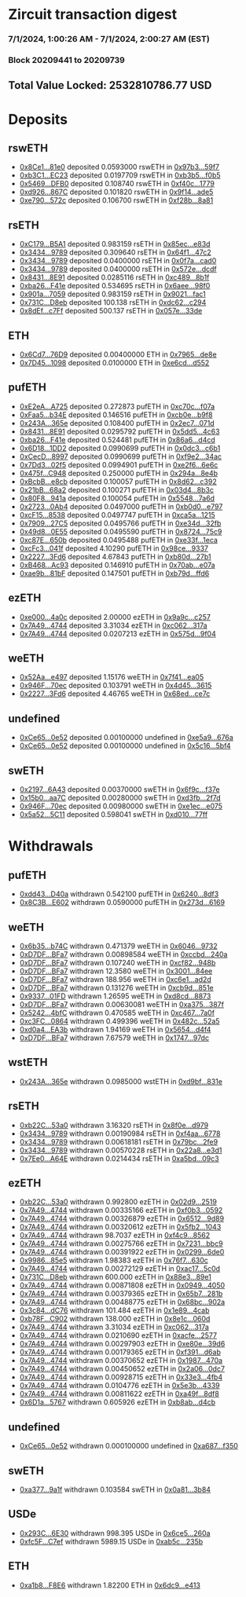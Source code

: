 # Zircuit transaction digest
### 7/1/2024, 1:00:26 AM - 7/1/2024, 2:00:27 AM (EST)
### Block 20209441 to 20209739

## Total Value Locked: 2532810786.77 USD

# Deposits
## rswETH
- [0x8Ce1...81e0](https://etherscan.io/address/0x8Ce1216640c24b305A7606153560e0f3917081e0) deposited 0.0593000 rswETH in [0x97b3...59f7](https://etherscan.io/tx/0x8Ce1216640c24b305A7606153560e0f3917081e0)
- [0xb3C1...EC23](https://etherscan.io/address/0xb3C1A8015a0314c582d40B00Dafe3f43dA9fEC23) deposited 0.0197709 rswETH in [0xb3b5...f0b5](https://etherscan.io/tx/0xb3C1A8015a0314c582d40B00Dafe3f43dA9fEC23)
- [0x5469...DFB0](https://etherscan.io/address/0x5469f22Fc52ad7a5E1f430A75B1Cbd542393DFB0) deposited 0.108740 rswETH in [0xf40c...1779](https://etherscan.io/tx/0x5469f22Fc52ad7a5E1f430A75B1Cbd542393DFB0)
- [0xd926...867C](https://etherscan.io/address/0xd9264B7d4B102Db537f6ce4aA3A383c323b0867C) deposited 0.101820 rswETH in [0x9f14...ade5](https://etherscan.io/tx/0xd9264B7d4B102Db537f6ce4aA3A383c323b0867C)
- [0xe790...572c](https://etherscan.io/address/0xe790FD5978A3Dbe54B4fc7B74E3AdC2AE3Cf572c) deposited 0.106700 rswETH in [0xf28b...8a81](https://etherscan.io/tx/0xe790FD5978A3Dbe54B4fc7B74E3AdC2AE3Cf572c)
## rsETH
- [0xC179...B5A1](https://etherscan.io/address/0xC179cA09EcD7125d04F64B0ED2Fc6e3f5cf7B5A1) deposited 0.983159 rsETH in [0x85ec...e83d](https://etherscan.io/tx/0xC179cA09EcD7125d04F64B0ED2Fc6e3f5cf7B5A1)
- [0x3434...9789](https://etherscan.io/address/0x34349c5569e7B846c3558961552D2202760A9789) deposited 0.309640 rsETH in [0x64f1...47c2](https://etherscan.io/tx/0x34349c5569e7B846c3558961552D2202760A9789)
- [0x3434...9789](https://etherscan.io/address/0x34349c5569e7B846c3558961552D2202760A9789) deposited 0.0400000 rsETH in [0x0f7a...cad0](https://etherscan.io/tx/0x34349c5569e7B846c3558961552D2202760A9789)
- [0x3434...9789](https://etherscan.io/address/0x34349c5569e7B846c3558961552D2202760A9789) deposited 0.0400000 rsETH in [0x572e...dcdf](https://etherscan.io/tx/0x34349c5569e7B846c3558961552D2202760A9789)
- [0x8431...8E91](https://etherscan.io/address/0x843146d71d57af0E731F85dB1F094643776C8E91) deposited 0.0285116 rsETH in [0xc489...8b1f](https://etherscan.io/tx/0x843146d71d57af0E731F85dB1F094643776C8E91)
- [0xba26...F41e](https://etherscan.io/address/0xba266ee6e5F57F944dBa8825ad360A98d82eF41e) deposited 0.534695 rsETH in [0x6aee...98f0](https://etherscan.io/tx/0xba266ee6e5F57F944dBa8825ad360A98d82eF41e)
- [0x901a...7059](https://etherscan.io/address/0x901a1D7cd8e392D245BF514B6Beffaf138D47059) deposited 0.983159 rsETH in [0x9021...fac1](https://etherscan.io/tx/0x901a1D7cd8e392D245BF514B6Beffaf138D47059)
- [0x731C...D8eb](https://etherscan.io/address/0x731Cf08ca9442b1E59080c41002F15Ceb32fD8eb) deposited 100.138 rsETH in [0xdc62...c294](https://etherscan.io/tx/0x731Cf08ca9442b1E59080c41002F15Ceb32fD8eb)
- [0x8dEf...c7Ff](https://etherscan.io/address/0x8dEf2AB08c95D8e0b1C8c7708d0e0979cEB8c7Ff) deposited 500.137 rsETH in [0x057e...33de](https://etherscan.io/tx/0x8dEf2AB08c95D8e0b1C8c7708d0e0979cEB8c7Ff)
## ETH
- [0x6Cd7...76D9](https://etherscan.io/address/0x6Cd744b64ab11F7eB55D986735f1Bbad2E1076D9) deposited 0.00400000 ETH in [0x7965...de8e](https://etherscan.io/tx/0x6Cd744b64ab11F7eB55D986735f1Bbad2E1076D9)
- [0x7D45...1098](https://etherscan.io/address/0x7D45D506955561bD74AC6EC24b64070e1BCc1098) deposited 0.0100000 ETH in [0xe6cd...d552](https://etherscan.io/tx/0x7D45D506955561bD74AC6EC24b64070e1BCc1098)
## pufETH
- [0xE2eA...A725](https://etherscan.io/address/0xE2eAB3eae6c7eF6dA53dB6da893C0C42831DA725) deposited 0.272873 pufETH in [0xc70c...f07a](https://etherscan.io/tx/0xE2eAB3eae6c7eF6dA53dB6da893C0C42831DA725)
- [0xFaa5...b34E](https://etherscan.io/address/0xFaa5aE11c582d3D913f2859887F89CfCcA2ab34E) deposited 0.146516 pufETH in [0xcb0e...b9f8](https://etherscan.io/tx/0xFaa5aE11c582d3D913f2859887F89CfCcA2ab34E)
- [0x243A...365e](https://etherscan.io/address/0x243A8567272f9Eabf2fa8ee35528622A4d65365e) deposited 0.108400 pufETH in [0x2ec7...071d](https://etherscan.io/tx/0x243A8567272f9Eabf2fa8ee35528622A4d65365e)
- [0x8431...8E91](https://etherscan.io/address/0x843146d71d57af0E731F85dB1F094643776C8E91) deposited 0.0295792 pufETH in [0x5dd5...4c63](https://etherscan.io/tx/0x843146d71d57af0E731F85dB1F094643776C8E91)
- [0xba26...F41e](https://etherscan.io/address/0xba266ee6e5F57F944dBa8825ad360A98d82eF41e) deposited 0.524481 pufETH in [0x86a6...d4cd](https://etherscan.io/tx/0xba266ee6e5F57F944dBa8825ad360A98d82eF41e)
- [0x6D18...1DD2](https://etherscan.io/address/0x6D1835477a202074860F0B5c8CD8937c2a761DD2) deposited 0.0990699 pufETH in [0x0dc3...c6b1](https://etherscan.io/tx/0x6D1835477a202074860F0B5c8CD8937c2a761DD2)
- [0xCecD...8997](https://etherscan.io/address/0xCecD9FEC405eEA3CFcb5f0164320363E7DAe8997) deposited 0.0990699 pufETH in [0xf9e2...34ac](https://etherscan.io/tx/0xCecD9FEC405eEA3CFcb5f0164320363E7DAe8997)
- [0x7Dd3...02f5](https://etherscan.io/address/0x7Dd30D2Dc2A345997Ad5a4DeB1Bd6eD837e002f5) deposited 0.0994901 pufETH in [0xe2f6...6e6c](https://etherscan.io/tx/0x7Dd30D2Dc2A345997Ad5a4DeB1Bd6eD837e002f5)
- [0x475f...C948](https://etherscan.io/address/0x475f65183956d3E7239c0cFd7B1A619b69c4C948) deposited 0.250000 pufETH in [0x294a...8e4b](https://etherscan.io/tx/0x475f65183956d3E7239c0cFd7B1A619b69c4C948)
- [0xBcbB...e8cb](https://etherscan.io/address/0xBcbBe5538F5301a277ccaF2aA0C1d88c1eC5e8cb) deposited 0.100057 pufETH in [0x8d62...c392](https://etherscan.io/tx/0xBcbBe5538F5301a277ccaF2aA0C1d88c1eC5e8cb)
- [0x21bB...68a2](https://etherscan.io/address/0x21bB2b377A68BF734D8Bbd7c86474316422868a2) deposited 0.100271 pufETH in [0x03d4...8b3c](https://etherscan.io/tx/0x21bB2b377A68BF734D8Bbd7c86474316422868a2)
- [0x80F8...941a](https://etherscan.io/address/0x80F889ca759F02cf54c2B0861f91ceF6Bf3C941a) deposited 0.100054 pufETH in [0x5548...7a6d](https://etherscan.io/tx/0x80F889ca759F02cf54c2B0861f91ceF6Bf3C941a)
- [0x2723...0Ab4](https://etherscan.io/address/0x272343787dBEFB61e7aA30f2da5aD3Ab84760Ab4) deposited 0.0497000 pufETH in [0xb0d0...e797](https://etherscan.io/tx/0x272343787dBEFB61e7aA30f2da5aD3Ab84760Ab4)
- [0xcF15...8538](https://etherscan.io/address/0xcF15fDe22c45d2FF5D1b12044D1773f2807E8538) deposited 0.0497747 pufETH in [0xca5a...1215](https://etherscan.io/tx/0xcF15fDe22c45d2FF5D1b12044D1773f2807E8538)
- [0x7909...27C5](https://etherscan.io/address/0x7909BE48aF85936A532aBe64508D8954C01627C5) deposited 0.0495766 pufETH in [0xe34d...32fb](https://etherscan.io/tx/0x7909BE48aF85936A532aBe64508D8954C01627C5)
- [0x49d8...0E55](https://etherscan.io/address/0x49d84c4BAB88E7964C666FbBAB29994a48330E55) deposited 0.0495590 pufETH in [0x8724...75c9](https://etherscan.io/tx/0x49d84c4BAB88E7964C666FbBAB29994a48330E55)
- [0xc87E...650b](https://etherscan.io/address/0xc87E30B9e0dC1d1FB177cEbC41eEE0d6bDCB650b) deposited 0.0495488 pufETH in [0xe33f...1eca](https://etherscan.io/tx/0xc87E30B9e0dC1d1FB177cEbC41eEE0d6bDCB650b)
- [0xcFc3...041f](https://etherscan.io/address/0xcFc3975f50208d6914ee472e4A290F0D232b041f) deposited 4.10290 pufETH in [0x98ce...9337](https://etherscan.io/tx/0xcFc3975f50208d6914ee472e4A290F0D232b041f)
- [0x2227...3Fd6](https://etherscan.io/address/0x22272465C01b21Af999Fb03012540882b3313Fd6) deposited 4.67843 pufETH in [0xb80d...27b1](https://etherscan.io/tx/0x22272465C01b21Af999Fb03012540882b3313Fd6)
- [0xB468...Ac93](https://etherscan.io/address/0xB468C32eb843A73698892910871Ec52975d0Ac93) deposited 0.146910 pufETH in [0x70ab...e07a](https://etherscan.io/tx/0xB468C32eb843A73698892910871Ec52975d0Ac93)
- [0xae9b...81bF](https://etherscan.io/address/0xae9bd890BA33aa46c31205fAb79044fdFf7c81bF) deposited 0.147501 pufETH in [0xb79d...ffd6](https://etherscan.io/tx/0xae9bd890BA33aa46c31205fAb79044fdFf7c81bF)
## ezETH
- [0xe000...4a0c](https://etherscan.io/address/0xe00035D9350c0a7812d2dD5a0b27484be5794a0c) deposited 2.00000 ezETH in [0x9a9c...c257](https://etherscan.io/tx/0xe00035D9350c0a7812d2dD5a0b27484be5794a0c)
- [0x7A49...4744](https://etherscan.io/address/0x7A493Be5c2ce014cD049Bf178a1ac0Db1B434744) deposited 3.31034 ezETH in [0xc062...317a](https://etherscan.io/tx/0x7A493Be5c2ce014cD049Bf178a1ac0Db1B434744)
- [0x7A49...4744](https://etherscan.io/address/0x7A493Be5c2ce014cD049Bf178a1ac0Db1B434744) deposited 0.0207213 ezETH in [0x575d...9f04](https://etherscan.io/tx/0x7A493Be5c2ce014cD049Bf178a1ac0Db1B434744)
## weETH
- [0x52Aa...e497](https://etherscan.io/address/0x52Aa899454998Be5b000Ad077a46Bbe360F4e497) deposited 1.15176 weETH in [0x7f41...ea05](https://etherscan.io/tx/0x52Aa899454998Be5b000Ad077a46Bbe360F4e497)
- [0x946F...70ec](https://etherscan.io/address/0x946F74dc70567E1a91ee0614d8f6326aeA1370ec) deposited 0.103791 weETH in [0x4d45...3615](https://etherscan.io/tx/0x946F74dc70567E1a91ee0614d8f6326aeA1370ec)
- [0x2227...3Fd6](https://etherscan.io/address/0x22272465C01b21Af999Fb03012540882b3313Fd6) deposited 4.46765 weETH in [0x68ed...ce7c](https://etherscan.io/tx/0x22272465C01b21Af999Fb03012540882b3313Fd6)
## undefined
- [0xCe65...0e52](https://etherscan.io/address/0xCe65d675643210b309D15d1b966e2e98cE610e52) deposited 0.00100000 undefined in [0xe5a9...676a](https://etherscan.io/tx/0xCe65d675643210b309D15d1b966e2e98cE610e52)
- [0xCe65...0e52](https://etherscan.io/address/0xCe65d675643210b309D15d1b966e2e98cE610e52) deposited 0.00100000 undefined in [0x5c16...5bf4](https://etherscan.io/tx/0xCe65d675643210b309D15d1b966e2e98cE610e52)
## swETH
- [0x2197...6A43](https://etherscan.io/address/0x2197160F0234B17949383F43809afa0c9FeB6A43) deposited 0.00370000 swETH in [0x6f9c...f37e](https://etherscan.io/tx/0x2197160F0234B17949383F43809afa0c9FeB6A43)
- [0x15b0...aa7C](https://etherscan.io/address/0x15b01e0CAB284a41Da3428047b439F3DD88aaa7C) deposited 0.00280000 swETH in [0xd3fb...2f7d](https://etherscan.io/tx/0x15b01e0CAB284a41Da3428047b439F3DD88aaa7C)
- [0x946F...70ec](https://etherscan.io/address/0x946F74dc70567E1a91ee0614d8f6326aeA1370ec) deposited 0.00980000 swETH in [0xe1ec...e075](https://etherscan.io/tx/0x946F74dc70567E1a91ee0614d8f6326aeA1370ec)
- [0x5a52...5C11](https://etherscan.io/address/0x5a52552CA9B5daE1Db5fe591312e4CBf736f5C11) deposited 0.598041 swETH in [0xd010...77ff](https://etherscan.io/tx/0x5a52552CA9B5daE1Db5fe591312e4CBf736f5C11)
# Withdrawals
## pufETH
- [0xdd43...D40a](https://etherscan.io/address/0xdd430EE9B356c53c00658bC0931B874FC9C9D40a) withdrawn 0.542100 pufETH in [0x6240...8df3](https://etherscan.io/tx/0xdd430EE9B356c53c00658bC0931B874FC9C9D40a)
- [0x8C3B...E602](https://etherscan.io/address/0x8C3BDA28815523BA3938600Aa655214e6D15E602) withdrawn 0.0590000 pufETH in [0x273d...6169](https://etherscan.io/tx/0x8C3BDA28815523BA3938600Aa655214e6D15E602)
## weETH
- [0x6b35...b74C](https://etherscan.io/address/0x6b35366036EAba621Ca654e0b97ECf55CAC8b74C) withdrawn 0.471379 weETH in [0x6046...9732](https://etherscan.io/tx/0x6b35366036EAba621Ca654e0b97ECf55CAC8b74C)
- [0xD7DF...BFa7](https://etherscan.io/address/0xD7DF7E085214743530afF339aFC420c7c720BFa7) withdrawn 0.00898584 weETH in [0xccbd...240a](https://etherscan.io/tx/0xD7DF7E085214743530afF339aFC420c7c720BFa7)
- [0xD7DF...BFa7](https://etherscan.io/address/0xD7DF7E085214743530afF339aFC420c7c720BFa7) withdrawn 0.107240 weETH in [0xcf82...948b](https://etherscan.io/tx/0xD7DF7E085214743530afF339aFC420c7c720BFa7)
- [0xD7DF...BFa7](https://etherscan.io/address/0xD7DF7E085214743530afF339aFC420c7c720BFa7) withdrawn 12.3580 weETH in [0x3001...84ee](https://etherscan.io/tx/0xD7DF7E085214743530afF339aFC420c7c720BFa7)
- [0xD7DF...BFa7](https://etherscan.io/address/0xD7DF7E085214743530afF339aFC420c7c720BFa7) withdrawn 188.956 weETH in [0xc6e1...ad2d](https://etherscan.io/tx/0xD7DF7E085214743530afF339aFC420c7c720BFa7)
- [0xD7DF...BFa7](https://etherscan.io/address/0xD7DF7E085214743530afF339aFC420c7c720BFa7) withdrawn 0.131276 weETH in [0xcb9d...851e](https://etherscan.io/tx/0xD7DF7E085214743530afF339aFC420c7c720BFa7)
- [0x9337...01FD](https://etherscan.io/address/0x933781219beb81A7F45714c7D229A1FcaB0c01FD) withdrawn 1.26595 weETH in [0xd8cd...8873](https://etherscan.io/tx/0x933781219beb81A7F45714c7D229A1FcaB0c01FD)
- [0xD7DF...BFa7](https://etherscan.io/address/0xD7DF7E085214743530afF339aFC420c7c720BFa7) withdrawn 0.00630081 weETH in [0xa375...387f](https://etherscan.io/tx/0xD7DF7E085214743530afF339aFC420c7c720BFa7)
- [0x5242...4bfC](https://etherscan.io/address/0x524231Ba006E45d8c224D7d9AA412EDDd59b4bfC) withdrawn 0.470585 weETH in [0xc467...7a0f](https://etherscan.io/tx/0x524231Ba006E45d8c224D7d9AA412EDDd59b4bfC)
- [0xc3FC...0864](https://etherscan.io/address/0xc3FC3d5159cCceE2Ee0824bc99622104e0840864) withdrawn 0.499396 weETH in [0x482c...52a5](https://etherscan.io/tx/0xc3FC3d5159cCceE2Ee0824bc99622104e0840864)
- [0xd0a4...EA3b](https://etherscan.io/address/0xd0a4fc307B0C62a8799899ca6c7474537813EA3b) withdrawn 1.94169 weETH in [0x5654...d4f4](https://etherscan.io/tx/0xd0a4fc307B0C62a8799899ca6c7474537813EA3b)
- [0xD7DF...BFa7](https://etherscan.io/address/0xD7DF7E085214743530afF339aFC420c7c720BFa7) withdrawn 7.67579 weETH in [0x1747...97dc](https://etherscan.io/tx/0xD7DF7E085214743530afF339aFC420c7c720BFa7)
## wstETH
- [0x243A...365e](https://etherscan.io/address/0x243A8567272f9Eabf2fa8ee35528622A4d65365e) withdrawn 0.0985000 wstETH in [0xd9bf...831e](https://etherscan.io/tx/0x243A8567272f9Eabf2fa8ee35528622A4d65365e)
## rsETH
- [0xb22C...53a0](https://etherscan.io/address/0xb22C63d161672fF278C3971252Ab327A5C0553a0) withdrawn 3.16320 rsETH in [0x8f0e...d979](https://etherscan.io/tx/0xb22C63d161672fF278C3971252Ab327A5C0553a0)
- [0x3434...9789](https://etherscan.io/address/0x34349c5569e7B846c3558961552D2202760A9789) withdrawn 0.00190984 rsETH in [0xf4aa...6778](https://etherscan.io/tx/0x34349c5569e7B846c3558961552D2202760A9789)
- [0x3434...9789](https://etherscan.io/address/0x34349c5569e7B846c3558961552D2202760A9789) withdrawn 0.00618181 rsETH in [0x79bc...2fe9](https://etherscan.io/tx/0x34349c5569e7B846c3558961552D2202760A9789)
- [0x3434...9789](https://etherscan.io/address/0x34349c5569e7B846c3558961552D2202760A9789) withdrawn 0.00570228 rsETH in [0x22a8...e3d1](https://etherscan.io/tx/0x34349c5569e7B846c3558961552D2202760A9789)
- [0x7Ee0...A64E](https://etherscan.io/address/0x7Ee0A8858f4Cc6AAd8ECF1E9f984Ac970F81A64E) withdrawn 0.0214434 rsETH in [0xa5bd...09c3](https://etherscan.io/tx/0x7Ee0A8858f4Cc6AAd8ECF1E9f984Ac970F81A64E)
## ezETH
- [0xb22C...53a0](https://etherscan.io/address/0xb22C63d161672fF278C3971252Ab327A5C0553a0) withdrawn 0.992800 ezETH in [0x02d9...2519](https://etherscan.io/tx/0xb22C63d161672fF278C3971252Ab327A5C0553a0)
- [0x7A49...4744](https://etherscan.io/address/0x7A493Be5c2ce014cD049Bf178a1ac0Db1B434744) withdrawn 0.00335166 ezETH in [0xf0b3...0592](https://etherscan.io/tx/0x7A493Be5c2ce014cD049Bf178a1ac0Db1B434744)
- [0x7A49...4744](https://etherscan.io/address/0x7A493Be5c2ce014cD049Bf178a1ac0Db1B434744) withdrawn 0.00326879 ezETH in [0x6512...9d89](https://etherscan.io/tx/0x7A493Be5c2ce014cD049Bf178a1ac0Db1B434744)
- [0x7A49...4744](https://etherscan.io/address/0x7A493Be5c2ce014cD049Bf178a1ac0Db1B434744) withdrawn 0.00320612 ezETH in [0x5fb2...1043](https://etherscan.io/tx/0x7A493Be5c2ce014cD049Bf178a1ac0Db1B434744)
- [0x7A49...4744](https://etherscan.io/address/0x7A493Be5c2ce014cD049Bf178a1ac0Db1B434744) withdrawn 98.7037 ezETH in [0xf4c9...8562](https://etherscan.io/tx/0x7A493Be5c2ce014cD049Bf178a1ac0Db1B434744)
- [0x7A49...4744](https://etherscan.io/address/0x7A493Be5c2ce014cD049Bf178a1ac0Db1B434744) withdrawn 0.00275766 ezETH in [0x7231...bbc9](https://etherscan.io/tx/0x7A493Be5c2ce014cD049Bf178a1ac0Db1B434744)
- [0x7A49...4744](https://etherscan.io/address/0x7A493Be5c2ce014cD049Bf178a1ac0Db1B434744) withdrawn 0.00391922 ezETH in [0x0299...6de0](https://etherscan.io/tx/0x7A493Be5c2ce014cD049Bf178a1ac0Db1B434744)
- [0x9986...85e5](https://etherscan.io/address/0x99869ECAc077aA37F85b866b793131fAb81485e5) withdrawn 1.98383 ezETH in [0x76f7...630c](https://etherscan.io/tx/0x99869ECAc077aA37F85b866b793131fAb81485e5)
- [0x7A49...4744](https://etherscan.io/address/0x7A493Be5c2ce014cD049Bf178a1ac0Db1B434744) withdrawn 0.00272129 ezETH in [0xac17...5c0d](https://etherscan.io/tx/0x7A493Be5c2ce014cD049Bf178a1ac0Db1B434744)
- [0x731C...D8eb](https://etherscan.io/address/0x731Cf08ca9442b1E59080c41002F15Ceb32fD8eb) withdrawn 600.000 ezETH in [0x88e3...89e1](https://etherscan.io/tx/0x731Cf08ca9442b1E59080c41002F15Ceb32fD8eb)
- [0x7A49...4744](https://etherscan.io/address/0x7A493Be5c2ce014cD049Bf178a1ac0Db1B434744) withdrawn 0.00871808 ezETH in [0x0949...4050](https://etherscan.io/tx/0x7A493Be5c2ce014cD049Bf178a1ac0Db1B434744)
- [0x7A49...4744](https://etherscan.io/address/0x7A493Be5c2ce014cD049Bf178a1ac0Db1B434744) withdrawn 0.00379365 ezETH in [0x65b7...281b](https://etherscan.io/tx/0x7A493Be5c2ce014cD049Bf178a1ac0Db1B434744)
- [0x7A49...4744](https://etherscan.io/address/0x7A493Be5c2ce014cD049Bf178a1ac0Db1B434744) withdrawn 0.00488775 ezETH in [0x68bc...902a](https://etherscan.io/tx/0x7A493Be5c2ce014cD049Bf178a1ac0Db1B434744)
- [0x3c84...dC76](https://etherscan.io/address/0x3c84e367fBBaF24184316a2277160f54B7b2dC76) withdrawn 101.484 ezETH in [0x1e89...4cab](https://etherscan.io/tx/0x3c84e367fBBaF24184316a2277160f54B7b2dC76)
- [0xb78F...C902](https://etherscan.io/address/0xb78FA4De2786259b77136560E543613F1517C902) withdrawn 138.000 ezETH in [0x8e1c...060d](https://etherscan.io/tx/0xb78FA4De2786259b77136560E543613F1517C902)
- [0x7A49...4744](https://etherscan.io/address/0x7A493Be5c2ce014cD049Bf178a1ac0Db1B434744) withdrawn 3.31034 ezETH in [0xc062...317a](https://etherscan.io/tx/0x7A493Be5c2ce014cD049Bf178a1ac0Db1B434744)
- [0x7A49...4744](https://etherscan.io/address/0x7A493Be5c2ce014cD049Bf178a1ac0Db1B434744) withdrawn 0.0210690 ezETH in [0xacfe...2577](https://etherscan.io/tx/0x7A493Be5c2ce014cD049Bf178a1ac0Db1B434744)
- [0x7A49...4744](https://etherscan.io/address/0x7A493Be5c2ce014cD049Bf178a1ac0Db1B434744) withdrawn 0.00297903 ezETH in [0xe80e...39d6](https://etherscan.io/tx/0x7A493Be5c2ce014cD049Bf178a1ac0Db1B434744)
- [0x7A49...4744](https://etherscan.io/address/0x7A493Be5c2ce014cD049Bf178a1ac0Db1B434744) withdrawn 0.00179365 ezETH in [0xf391...d6ab](https://etherscan.io/tx/0x7A493Be5c2ce014cD049Bf178a1ac0Db1B434744)
- [0x7A49...4744](https://etherscan.io/address/0x7A493Be5c2ce014cD049Bf178a1ac0Db1B434744) withdrawn 0.00370652 ezETH in [0x1987...470a](https://etherscan.io/tx/0x7A493Be5c2ce014cD049Bf178a1ac0Db1B434744)
- [0x7A49...4744](https://etherscan.io/address/0x7A493Be5c2ce014cD049Bf178a1ac0Db1B434744) withdrawn 0.00450652 ezETH in [0x2a06...0dc7](https://etherscan.io/tx/0x7A493Be5c2ce014cD049Bf178a1ac0Db1B434744)
- [0x7A49...4744](https://etherscan.io/address/0x7A493Be5c2ce014cD049Bf178a1ac0Db1B434744) withdrawn 0.00928715 ezETH in [0x33e3...4fb4](https://etherscan.io/tx/0x7A493Be5c2ce014cD049Bf178a1ac0Db1B434744)
- [0x7A49...4744](https://etherscan.io/address/0x7A493Be5c2ce014cD049Bf178a1ac0Db1B434744) withdrawn 0.0104776 ezETH in [0x5e3b...4339](https://etherscan.io/tx/0x7A493Be5c2ce014cD049Bf178a1ac0Db1B434744)
- [0x7A49...4744](https://etherscan.io/address/0x7A493Be5c2ce014cD049Bf178a1ac0Db1B434744) withdrawn 0.00811622 ezETH in [0xa49f...8df8](https://etherscan.io/tx/0x7A493Be5c2ce014cD049Bf178a1ac0Db1B434744)
- [0x6D1a...5767](https://etherscan.io/address/0x6D1ad561c22340D43c8F1c4ED334CA6c8Ab25767) withdrawn 0.605926 ezETH in [0xb8ab...d4cb](https://etherscan.io/tx/0x6D1ad561c22340D43c8F1c4ED334CA6c8Ab25767)
## undefined
- [0xCe65...0e52](https://etherscan.io/address/0xCe65d675643210b309D15d1b966e2e98cE610e52) withdrawn 0.000100000 undefined in [0xa687...f350](https://etherscan.io/tx/0xCe65d675643210b309D15d1b966e2e98cE610e52)
## swETH
- [0xa377...9a1f](https://etherscan.io/address/0xa377E569Cc022Fed9fE54ABa3e76f139ac529a1f) withdrawn 0.103584 swETH in [0x0a81...3b84](https://etherscan.io/tx/0xa377E569Cc022Fed9fE54ABa3e76f139ac529a1f)
## USDe
- [0x293C...6E30](https://etherscan.io/address/0x293C6937D8D82e05B01335F7B33FBA0c8e256E30) withdrawn 998.395 USDe in [0x6ce5...260a](https://etherscan.io/tx/0x293C6937D8D82e05B01335F7B33FBA0c8e256E30)
- [0xfc5F...C7ef](https://etherscan.io/address/0xfc5F1d0B17c09C88078149e4Fa150a9018BEC7ef) withdrawn 5989.15 USDe in [0xab5c...235b](https://etherscan.io/tx/0xfc5F1d0B17c09C88078149e4Fa150a9018BEC7ef)
## ETH
- [0xa1b8...F8E6](https://etherscan.io/address/0xa1b8bFC14d70D47c5483e0E9E47C1cb8B306F8E6) withdrawn 1.82200 ETH in [0x6dc9...e413](https://etherscan.io/tx/0xa1b8bFC14d70D47c5483e0E9E47C1cb8B306F8E6)
